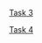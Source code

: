 [Task 3](http://codepen.io/BukirevaLiudmila/pen/bqbrwa)

[Task 4](https://docs.google.com/presentation/d/1v3R9Or7AtGL4E32uFZ1mHUhDAJxEviVnnqsmauK5Dk4/edit?usp=sharing)
